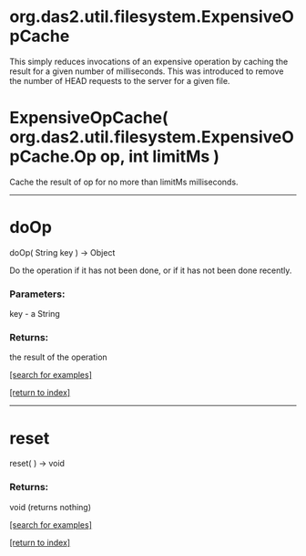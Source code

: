 # org.das2.util.filesystem.ExpensiveOpCache

This simply reduces invocations of an expensive operation by
 caching the result for a given number of milliseconds.  This was
 introduced to remove the number of HEAD requests to the server for
 a given file.

# ExpensiveOpCache( org.das2.util.filesystem.ExpensiveOpCache.Op op, int limitMs )
Cache the result of op for no more than limitMs milliseconds.

***
<a name="doOp"></a>
# doOp
doOp( String key ) &rarr; Object

Do the operation if it has not been done, or if it has not been
 done recently.

### Parameters:
key - a String

### Returns:
the result of the operation

<a href="https://github.com/autoplot/dev/search?q=doOp&unscoped_q=doOp">[search for examples]</a>

<a href="https://github.com/autoplot/documentation/blob/master/javadoc/index-all.md">[return to index]</a>

***
<a name="reset"></a>
# reset
reset(  ) &rarr; void



### Returns:
void (returns nothing)


<a href="https://github.com/autoplot/dev/search?q=reset&unscoped_q=reset">[search for examples]</a>

<a href="https://github.com/autoplot/documentation/blob/master/javadoc/index-all.md">[return to index]</a>

